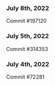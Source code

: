 ### July 8th, 2022

Commit #197120

### July 5th, 2022

Commit #314353


### July 4th, 2022

Commit #72281
